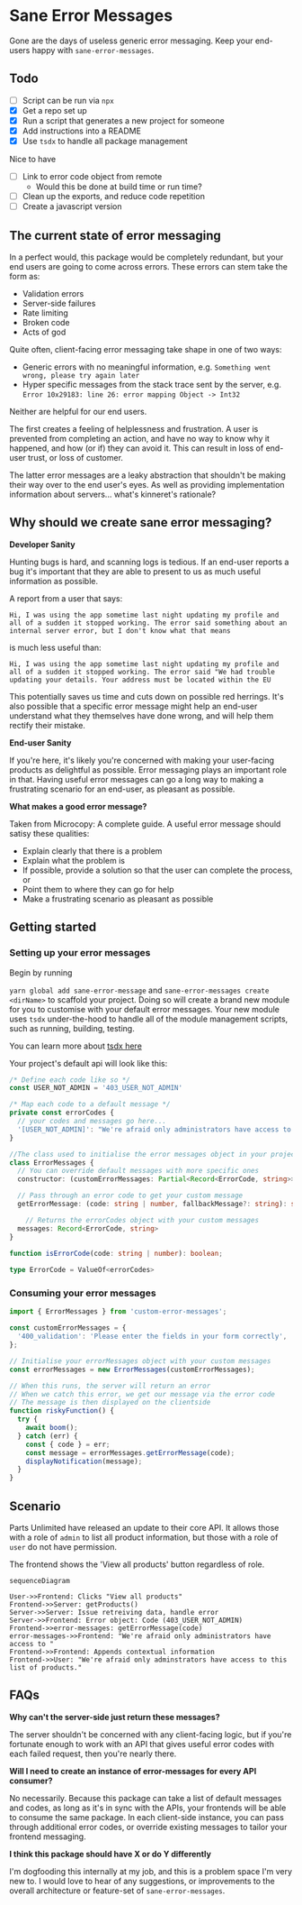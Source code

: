 # Sane Error Messages

Gone are the days of useless generic error messaging. Keep your end-users happy with `sane-error-messages`.

## Todo

- [ ] Script can be run via `npx` 
- [x] Get a repo set up 
- [x] Run a script that generates a new project for someone
- [x] Add instructions into a README
- [x] Use `tsdx` to handle all package management

Nice to have

- [ ] Link to error code object from remote
  - Would this be done at build time or run time?
- [ ] Clean up the exports, and reduce code repetition
- [ ] Create a javascript version

## The current state of error messaging

In a perfect would, this package would be completely redundant, but your end users are going to come across errors. These errors can stem take the form as:

- Validation errors
- Server-side failures
- Rate limiting
- Broken code
- Acts of god

Quite often, client-facing error messaging take shape in one of two ways:

- Generic errors with no meaningful information, e.g. `Something went wrong, please try again later`
- Hyper specific messages from the stack trace sent by the server, e.g. `Error 10x29183: line 26: error mapping Object -> Int32` 

Neither are helpful for our end users.

The first creates a feeling of helplessness and frustration. A user is prevented from completing an action, and have no way to know why it happened, and how (or if) they can avoid it. This can result in loss of end-user trust, or loss of customer.

The latter error messages are a leaky abstraction that shouldn't be making their way over to the end user's eyes. As well as providing implementation information about servers... what's kinneret's rationale?

## Why should we create sane error messaging?

**Developer Sanity**

Hunting bugs is hard, and scanning logs is tedious. If an end-user reports a bug it's important that they are able to present to us as much useful information as possible.

A report from a user that says:

`Hi, I was using the app sometime last night updating my profile and all of a sudden it stopped working. The error said something about an internal server error, but I don't know what that means`

is much less useful than:

`Hi, I was using the app sometime last night updating my profile and all of a sudden it stopped working. The error said "We had trouble updating your details. Your address must be located within the EU`

This potentially saves us time and cuts down on possible red herrings. It's also possible that a specific error message might help an end-user understand what they themselves have done wrong, and will help them rectify their mistake.

**End-user Sanity**

If you're here, it's likely you're concerned with making your user-facing products as delightful as possible. Error messaging plays an important role in that. Having useful error messages can go a long way to making a frustrating scenario for an end-user, as pleasant as possible.

**What makes a good error message?**

Taken from Microcopy: A complete guide. A useful error message should satisy these qualities:

- Explain clearly that there is a problem
- Explain what the problem is
- If possible, provide a solution so that the user can complete the process, or
- Point them to where they can go for help
- Make a frustrating scenario as pleasant as possible

## Getting started

### Setting up your error messages

Begin by running

`yarn global add sane-error-message` and
`sane-error-messages create <dirName>` to scaffold your project. Doing so will create a brand new module for you to customise with your default error messages. Your new module uses `tsdx` under-the-hood to handle all of the module management scripts, such as running, building, testing. 

You can learn more about [tsdx here](https://tsdx.io/)

Your project's default api will look like this:

```typescript
/* Define each code like so */
const USER_NOT_ADMIN = '403_USER_NOT_ADMIN'

/* Map each code to a default message */
private const errorCodes {
  // your codes and messages go here...
  '[USER_NOT_ADMIN]': "We're afraid only administrators have access to "
}

//The class used to initialise the error messages object in your project
class ErrorMessages {
  // You can override default messages with more specific ones
  constructor: (customErrorMessages: Partial<Record<ErrorCode, string>>): ErrorMessages;

  // Pass through an error code to get your custom message
  getErrorMessage: (code: string | number, fallbackMessage?: string): string;

	// Returns the errorCodes object with your custom messages
  messages: Record<ErrorCode, string>
}
  
function isErrorCode(code: string | number): boolean;

type ErrorCode = ValueOf<errorCodes>

```



### Consuming your error messages

```typescript
import { ErrorMessages } from 'custom-error-messages';

const customErrorMessages = {
  '400_validation': 'Please enter the fields in your form correctly',
};

// Initialise your errorMessages object with your custom messages
const errorMessages = new ErrorMessages(customErrorMessages);

// When this runs, the server will return an error
// When we catch this error, we get our message via the error code
// The message is then displayed on the clientside
function riskyFunction() {
  try {
    await boom();
  } catch (err) {
    const { code } = err;
    const message = errorMessages.getErrorMessage(code);
    displayNotification(message);
  }
}

```

## Scenario

Parts Unlimited have released an update to their core API. It allows those with a role of `admin` to list all product information, but those with a role of `user` do not have permission.

The frontend shows the 'View all products' button regardless of role.

```mermaid
sequenceDiagram

User->>Frontend: Clicks "View all products"
Frontend->>Server: getProducts()
Server->>Server: Issue retreiving data, handle error
Server->>Frontend: Error object: Code (403_USER_NOT_ADMIN)
Frontend->>error-messages: getErrorMessage(code)
error-messages->>Frontend: "We're afraid only administrators have access to "
Frontend->>Frontend: Appends contextual information
Frontend->>User: "We're afraid only adminstrators have access to this list of products."
```



## FAQs

**Why can't the server-side just return these messages?**

The server shouldn't be concerned with any client-facing logic, but if you're fortunate enough to work with an API that gives useful error codes with each failed request, then you're nearly there.

**Will I need to create an instance of error-messages for every API consumer?**

No necessarily. Because this package can take a list of default messages and codes, as long as it's in sync with the APIs, your frontends will be able to consume the same package. In each client-side instance, you can pass through additional error codes, or override existing messages to tailor your frontend messaging.

**I think this package should have X or do Y differently**

I'm dogfooding this internally at my job, and this is a problem space I'm very new to. I would love to hear of any suggestions, or improvements to the overall architecture or feature-set of `sane-error-messages`.
